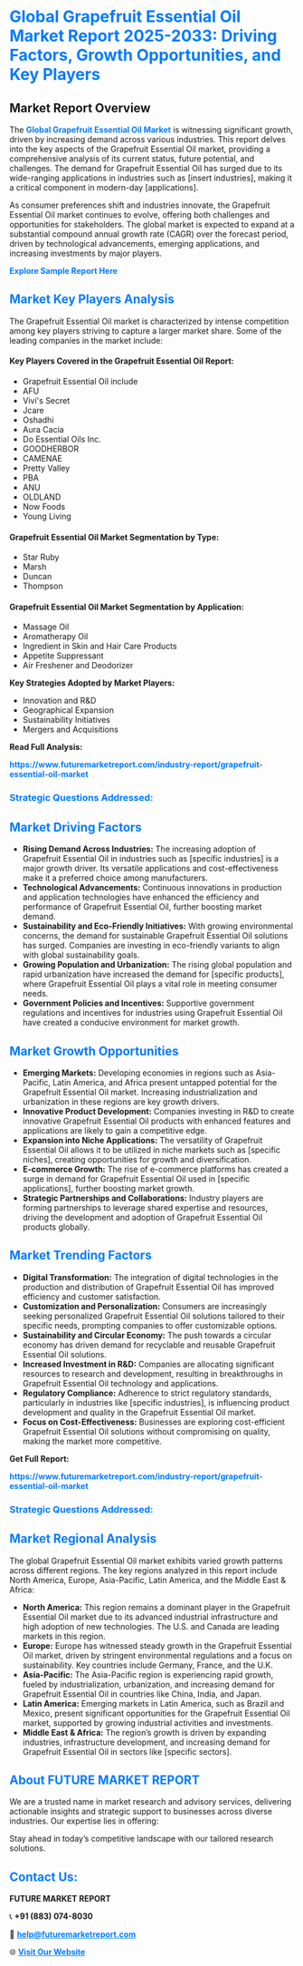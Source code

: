 <h1 style="color: #007BFF;">Global Grapefruit Essential Oil Market Report 2025-2033: Driving Factors, Growth Opportunities, and Key Players</h1>

<section id="overview">
<h2>Market Report Overview</h2>
<p>The <a href="https://www.futuremarketreport.com/industry-report/grapefruit-essential-oil-market" style="color: #007BFF; text-decoration: none;"><strong>Global Grapefruit Essential Oil Market</strong></a> is witnessing significant growth, driven by increasing demand across various industries. This report delves into the key aspects of the Grapefruit Essential Oil market, providing a comprehensive analysis of its current status, future potential, and challenges. The demand for Grapefruit Essential Oil has surged due to its wide-ranging applications in industries such as [insert industries], making it a critical component in modern-day [applications].</p>
<p>As consumer preferences shift and industries innovate, the Grapefruit Essential Oil market continues to evolve, offering both challenges and opportunities for stakeholders. The global market is expected to expand at a substantial compound annual growth rate (CAGR) over the forecast period, driven by technological advancements, emerging applications, and increasing investments by major players.</p>
</section>

<section id="overview">
<p><a href="https://www.futuremarketreport.com/request-sample/reportId=100075" style="color: #007BFF; text-decoration: none;"><strong>Explore Sample Report Here</strong></a></p>
</section>

<section id="key-players">
<h2 style="color: #007BFF;">Market Key Players Analysis</h2>
<p>The Grapefruit Essential Oil market is characterized by intense competition among key players striving to capture a larger market share. Some of the leading companies in the market include:</p>
<h4>Key Players Covered in the Grapefruit Essential Oil Report:</h4>
<ul><li>Grapefruit Essential Oil include</li><li>AFU</li><li>Vivi&#039;s Secret</li><li>Jcare</li><li>Oshadhi</li><li>Aura Cacia</li><li>Do Essential Oils Inc.</li><li>GOODHERBOR</li><li>CAMENAE</li><li>Pretty Valley</li><li>PBA</li><li>ANU</li><li>OLDLAND</li><li>Now Foods</li><li>Young Living</li></ul>
<h4>Grapefruit Essential Oil Market Segmentation by Type:</h4>
<ul><li>Star Ruby</li><li>Marsh</li><li>Duncan</li><li>Thompson</li></ul>

<h4>Grapefruit Essential Oil Market Segmentation by Application:</h4>
<ul><li>Massage Oil</li><li>Aromatherapy Oil</li><li>Ingredient in Skin and Hair Care Products</li><li>Appetite Suppressant</li><li>Air Freshener and Deodorizer</li></ul>
<p><strong>Key Strategies Adopted by Market Players:</strong></p>
<ul>
<li>Innovation and R&D</li>
<li>Geographical Expansion</li>
<li>Sustainability Initiatives</li>
<li>Mergers and Acquisitions</li>
</ul>
</section>

<section>
<p><strong>Read Full Analysis: </strong></p><a href="https://www.futuremarketreport.com/industry-report/grapefruit-essential-oil-market" style="color: #007BFF; text-decoration: none;"><strong>https://www.futuremarketreport.com/industry-report/grapefruit-essential-oil-market</strong></a>
<h3 style="color: #007BFF;">Strategic Questions Addressed:</h3>
</section>

<section id="driving-factors">
<h2 style="color: #007BFF;">Market Driving Factors</h2>
<ul>
<li><strong>Rising Demand Across Industries:</strong> The increasing adoption of Grapefruit Essential Oil in industries such as [specific industries] is a major growth driver. Its versatile applications and cost-effectiveness make it a preferred choice among manufacturers.</li>
<li><strong>Technological Advancements:</strong> Continuous innovations in production and application technologies have enhanced the efficiency and performance of Grapefruit Essential Oil, further boosting market demand.</li>
<li><strong>Sustainability and Eco-Friendly Initiatives:</strong> With growing environmental concerns, the demand for sustainable Grapefruit Essential Oil solutions has surged. Companies are investing in eco-friendly variants to align with global sustainability goals.</li>
<li><strong>Growing Population and Urbanization:</strong> The rising global population and rapid urbanization have increased the demand for [specific products], where Grapefruit Essential Oil plays a vital role in meeting consumer needs.</li>
<li><strong>Government Policies and Incentives:</strong> Supportive government regulations and incentives for industries using Grapefruit Essential Oil have created a conducive environment for market growth.</li>
</ul>
</section>

<section id="growth-opportunities">
<h2 style="color: #007BFF;">Market Growth Opportunities</h2>
<ul>
<li><strong>Emerging Markets:</strong> Developing economies in regions such as Asia-Pacific, Latin America, and Africa present untapped potential for the Grapefruit Essential Oil market. Increasing industrialization and urbanization in these regions are key growth drivers.</li>
<li><strong>Innovative Product Development:</strong> Companies investing in R&D to create innovative Grapefruit Essential Oil products with enhanced features and applications are likely to gain a competitive edge.</li>
<li><strong>Expansion into Niche Applications:</strong> The versatility of Grapefruit Essential Oil allows it to be utilized in niche markets such as [specific niches], creating opportunities for growth and diversification.</li>
<li><strong>E-commerce Growth:</strong> The rise of e-commerce platforms has created a surge in demand for Grapefruit Essential Oil used in [specific applications], further boosting market growth.</li>
<li><strong>Strategic Partnerships and Collaborations:</strong> Industry players are forming partnerships to leverage shared expertise and resources, driving the development and adoption of Grapefruit Essential Oil products globally.</li>
</ul>
</section>

<section id="trending-factors">
<h2 style="color: #007BFF;">Market Trending Factors</h2>
<ul>
<li><strong>Digital Transformation:</strong> The integration of digital technologies in the production and distribution of Grapefruit Essential Oil has improved efficiency and customer satisfaction.</li>
<li><strong>Customization and Personalization:</strong> Consumers are increasingly seeking personalized Grapefruit Essential Oil solutions tailored to their specific needs, prompting companies to offer customizable options.</li>
<li><strong>Sustainability and Circular Economy:</strong> The push towards a circular economy has driven demand for recyclable and reusable Grapefruit Essential Oil solutions.</li>
<li><strong>Increased Investment in R&D:</strong> Companies are allocating significant resources to research and development, resulting in breakthroughs in Grapefruit Essential Oil technology and applications.</li>
<li><strong>Regulatory Compliance:</strong> Adherence to strict regulatory standards, particularly in industries like [specific industries], is influencing product development and quality in the Grapefruit Essential Oil market.</li>
<li><strong>Focus on Cost-Effectiveness:</strong> Businesses are exploring cost-efficient Grapefruit Essential Oil solutions without compromising on quality, making the market more competitive.</li>
</ul>
</section>

<section>
<p><strong>Get Full Report: </strong></p><a href="https://www.futuremarketreport.com/industry-report/grapefruit-essential-oil-market" style="color: #007BFF; text-decoration: none;"><strong>https://www.futuremarketreport.com/industry-report/grapefruit-essential-oil-market</strong></a>
<h3 style="color: #007BFF;">Strategic Questions Addressed:</h3>
</section>


<section id="regional-analysis">
<h2 style="color: #007BFF;">Market Regional Analysis</h2>
<p>The global Grapefruit Essential Oil market exhibits varied growth patterns across different regions. The key regions analyzed in this report include North America, Europe, Asia-Pacific, Latin America, and the Middle East & Africa:</p>
<ul>
<li><strong>North America:</strong> This region remains a dominant player in the Grapefruit Essential Oil market due to its advanced industrial infrastructure and high adoption of new technologies. The U.S. and Canada are leading markets in this region.</li>
<li><strong>Europe:</strong> Europe has witnessed steady growth in the Grapefruit Essential Oil market, driven by stringent environmental regulations and a focus on sustainability. Key countries include Germany, France, and the U.K.</li>
<li><strong>Asia-Pacific:</strong> The Asia-Pacific region is experiencing rapid growth, fueled by industrialization, urbanization, and increasing demand for Grapefruit Essential Oil in countries like China, India, and Japan.</li>
<li><strong>Latin America:</strong> Emerging markets in Latin America, such as Brazil and Mexico, present significant opportunities for the Grapefruit Essential Oil market, supported by growing industrial activities and investments.</li>
<li><strong>Middle East & Africa:</strong> The region’s growth is driven by expanding industries, infrastructure development, and increasing demand for Grapefruit Essential Oil in sectors like [specific sectors].</li>
</ul>
</section>

<footer>
<h2 style="color: #007BFF;">About FUTURE MARKET REPORT</h2>
<p>We are a trusted name in market research and advisory services, delivering actionable insights and strategic support to businesses across diverse industries. Our expertise lies in offering:</p>

<p>Stay ahead in today’s competitive landscape with our tailored research solutions.</p>

<h2 style="color: #007BFF;">Contact Us:</h2>
<p><strong>FUTURE MARKET REPORT</strong></p>
<p>📞 <strong>+91 (883) 074-8030</strong></p>
<p>📧 <strong><a href="mailto:help@futuremarketreport.com" style="color: #007BFF;">help@futuremarketreport.com</a></strong></p>
<p>🌐 <strong><a href="https://www.futuremarketreport.com/" style="color: #007BFF;">Visit Our Website</a></strong></p>
</footer>